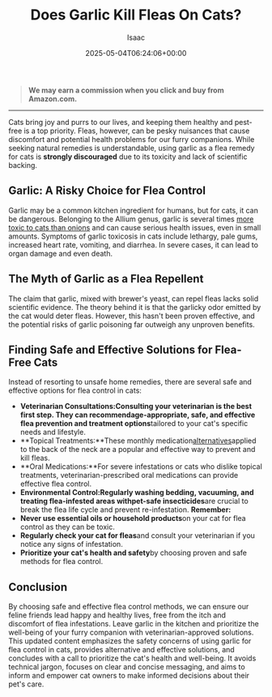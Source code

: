 ﻿---
author: Isaac
layout: post
title: Does Garlic Kill Fleas On Cats?
date: '2025-05-04T06:24:06+00:00'
categories:
- Fleas
tags: []
slug: /does-garlic-kill-fleas-on-cats/
lastmod: 2025-05-07T12:21:26+03:00
---
> **We may earn a commission when you click and buy from Amazon.com.**
>

---
Cats bring joy and purrs to our lives, and keeping them healthy and pest-free is a top priority. Fleas, however, can be pesky nuisances that cause discomfort and potential health problems for our furry companions.
While seeking natural remedies is understandable, using garlic as a flea remedy for cats is
**strongly discouraged**
due to its toxicity and lack of scientific backing.
## **Garlic: A Risky Choice for Flea Control**
Garlic may be a common kitchen ingredient for humans, but for cats, it can be dangerous. Belonging to the Allium genus, garlic is several times
[more toxic to cats than onions](https://www.merckvetmanual.com/toxicology/food-hazards/allium-spp-toxicosis-in-animals)
and can cause serious health issues, even in small amounts.
Symptoms of garlic toxicosis in cats include lethargy, pale gums, increased heart rate, vomiting, and diarrhea. In severe cases, it can lead to organ damage and even death.
## **The Myth of Garlic as a Flea Repellent**
The claim that garlic, mixed with brewer's yeast, can repel fleas lacks solid scientific evidence. The theory behind it is that the garlicky odor emitted by the cat would deter fleas. However, this hasn't been proven effective, and the potential risks of garlic poisoning far outweigh any unproven benefits.
## **Finding Safe and Effective Solutions for Flea-Free Cats**
Instead of resorting to unsafe home remedies, there are several safe and effective options for flea control in cats:
- **Veterinarian Consultations:**Consulting your veterinarian is the best first step. They can recommend**age-appropriate, safe, and effective flea prevention and treatment options**tailored to your cat's specific needs and lifestyle.
- **Topical Treatments:**These monthly medication[alternatives](https://pestpolicy.com/best-flea-treatment-for-cats/)applied to the back of the neck are a popular and effective way to prevent and kill fleas.
- **Oral Medications:**For severe infestations or cats who dislike topical treatments, veterinarian-prescribed oral medications can provide effective flea control.
- **Environmental Control:**Regularly washing bedding, vacuuming, and treating flea-infested areas with**pet-safe insecticides**are crucial to break the flea life cycle and prevent re-infestation.
**Remember:**
- **Never use essential oils or household products**on your cat for flea control as they can be toxic.
- **Regularly check your cat for fleas**and consult your veterinarian if you notice any signs of infestation.
- **Prioritize your cat's health and safety**by choosing proven and safe methods for flea control.
## **Conclusion**
By choosing safe and effective flea control methods, we can ensure our feline friends lead happy and healthy lives, free from the itch and discomfort of flea infestations. Leave garlic in the kitchen and prioritize the well-being of your furry companion with veterinarian-approved solutions.
This updated content emphasizes the safety concerns of using garlic for flea control in cats, provides alternative and effective solutions, and concludes with a call to prioritize the cat's health and well-being.
It avoids technical jargon, focuses on clear and concise messaging, and aims to inform and empower cat owners to make informed decisions about their pet's care.